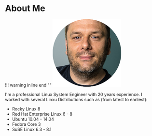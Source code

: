 # About Me

!!! warning inline end ""
    ![Michael Rolli](img/me.png)

I'm a professional Linux System Engineer with 20 years experience. I worked with several Linxu Distributions such as (from latest to earliest):

- Rocky Linux 8
- Red Hat Enterprise Linux 6 - 8
- Ubuntu 10.04 - 14.04
- Fedora Core 3
- SuSE Linux 6.3 - 8.1

